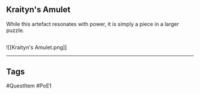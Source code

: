 ## Kraityn's Amulet
While this artefact resonates with power,
it is simply a piece in a larger puzzle.
## 
![[Kraityn's Amulet.png]]

---
## Tags
#QuestItem
#PoE1